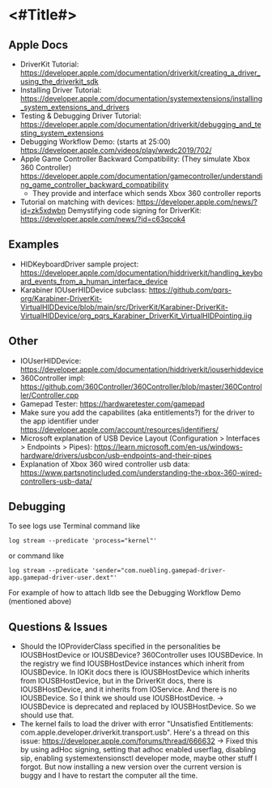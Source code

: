 #  <#Title#>



## Apple Docs

- DriverKit Tutorial: https://developer.apple.com/documentation/driverkit/creating_a_driver_using_the_driverkit_sdk
- Installing Driver Tutorial: https://developer.apple.com/documentation/systemextensions/installing_system_extensions_and_drivers
- Testing & Debugging Driver Tutorial: https://developer.apple.com/documentation/driverkit/debugging_and_testing_system_extensions
- Debugging Workflow Demo: (starts at 25:00) https://developer.apple.com/videos/play/wwdc2019/702/
- Apple Game Controller Backward Compatibility: (They simulate Xbox 360 Controller) https://developer.apple.com/documentation/gamecontroller/understanding_game_controller_backward_compatibility
    - They provide and interface which sends Xbox 360 controller reports
- Tutorial on matching with devices: https://developer.apple.com/news/?id=zk5xdwbn
Demystifying code signing for DriverKit: https://developer.apple.com/news/?id=c63qcok4

## Examples

- HIDKeyboardDriver sample project: https://developer.apple.com/documentation/hiddriverkit/handling_keyboard_events_from_a_human_interface_device
- Karabiner IOUserHIDDevice subclass: https://github.com/pqrs-org/Karabiner-DriverKit-VirtualHIDDevice/blob/main/src/DriverKit/Karabiner-DriverKit-VirtualHIDDevice/org_pqrs_Karabiner_DriverKit_VirtualHIDPointing.iig

## Other

- IOUserHIDDevice: https://developer.apple.com/documentation/hiddriverkit/iouserhiddevice
- 360Controller impl: https://github.com/360Controller/360Controller/blob/master/360Controller/Controller.cpp
- Gamepad Tester: https://hardwaretester.com/gamepad
- Make sure you add the capabilites (aka entitlements?) for the driver to the app identifier under https://developer.apple.com/account/resources/identifiers/
- Microsoft explanation of USB Device Layout (Configuration > Interfaces > Endpoints > Pipes): https://learn.microsoft.com/en-us/windows-hardware/drivers/usbcon/usb-endpoints-and-their-pipes
- Explanation of Xbox 360 wired controller usb data: https://www.partsnotincluded.com/understanding-the-xbox-360-wired-controllers-usb-data/

## Debugging

To see logs use Terminal command like

```
log stream --predicate 'process="kernel"' 
```

or command like

```
log stream --predicate 'sender="com.nuebling.gamepad-driver-app.gamepad-driver-user.dext"'
```

For example of how to attach lldb see the Debugging Workflow Demo (mentioned above)

## Questions & Issues

- Should the IOProviderClass specified in the personalities be IOUSBHostDevice or IOUSBDevice? 360Controller uses IOUSBDevice. In the registry we find IOUSBHostDevice instances which inherit from IOUSBDevice. In IOKit docs there is IOUSBHostDevice which inherits from IOUSBHostDevice, but in the DriverKit docs, there is IOUSBHostDevice, and it inherits from IOService. And there is no IOUSBDevice. So I think we should use IOUSBHostDevice. -> IOUSBDevice is deprecated and replaced by IOUSBHostDevice. So we should use that. 
- The kernel fails to load the driver with error "Unsatisfied Entitlements: com.apple.developer.driverkit.transport.usb". Here's a thread on this issue: https://developer.apple.com/forums/thread/666632 -> Fixed this by using adHoc signing, setting that adhoc enabled userflag, disabling sip, enabling systemextensionsctl developer mode, maybe other stuff I forgot. But now installing a new version over the current version is buggy and I have to restart the computer all the time.
